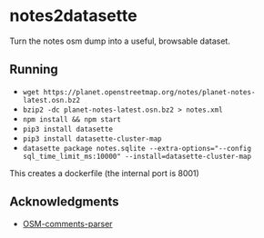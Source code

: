 # notes2datasette 

Turn the notes osm dump into a useful, browsable dataset. 

## Running
- `wget https://planet.openstreetmap.org/notes/planet-notes-latest.osn.bz2`
- `bzip2 -dc planet-notes-latest.osn.bz2 > notes.xml`
- `npm install && npm start`
- `pip3 install datasette`
- `pip3 install datasette-cluster-map`
- `datasette package notes.sqlite --extra-options="--config sql_time_limit_ms:10000" --install=datasette-cluster-map `

This creates a dockerfile (the internal port is 8001)

## Acknowledgments
- [OSM-comments-parser](https://github.com/mapbox/osm-comments-parser/tree/master/notes)